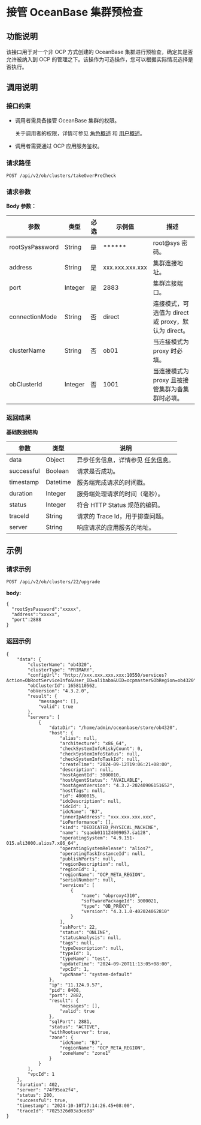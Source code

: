 # 接管 OceanBase 集群预检查

## 功能说明

该接口用于对一个非 OCP 方式创建的 OceanBase 集群进行预检查，确定其是否允许被纳入到 OCP 的管理之下。该操作为可选操作，您可以根据实际情况选择是否执行。

## 调用说明

### 接口约束

* 调用者需具备接管 OceanBase 集群的权限。

  关于调用者的权限，详情可参见 [角色概述](../../../1600.system-management-features/200.manage-users/200.manage-a-role/100.roles-overview.md) 和 [用户概述](../../../1600.system-management-features/200.manage-users/100.manage-a-user/100.users-overview.md)。
  
* 调用者需要通过 OCP 应用服务鉴权。

### 请求路径

`POST /api/v2/ob/clusters/takeOverPreCheck`

### 请求参数

**Body 参数：**

|     参数        |   类型  | 必选 |        示例值             |   描述    |
|-----------------|---------|-----|----------------------------|-----------|
| rootSysPassword | String  | 是  | ******                     | root@sys 密码。 |
| address         | String  | 是  | xxx.xxx.xxx.xxx            | 集群连接地址。 |
| port            | Integer | 是  | 2883                       | 集群连接端口。 |
| connectionMode  | String  | 否  | direct                     | 连接模式，可选值为 direct 或 proxy，默认为 direct。 |
| clusterName     | String  | 否  | ob01                       | 当连接模式为 proxy 时必填。 |
| obClusterId     | Integer | 否  | 1001                       | 当连接模式为 proxy 且被接管集群为备集群时必填。 |

### 返回结果

**基础数据结构**

|     参数     |    类型    |                                说明                                |
|------------|----------|------------------------------------------------------------------|
| data       | Object   | 异步任务信息，详情参见 [任务信息](../400.task-return-structure.md)。 |
| successful | Boolean  | 请求是否成功。                                                          |
| timestamp  | Datetime | 服务端完成请求的时间戳。                                                     |
| duration   | Integer  | 服务端处理请求的时间（毫秒）。                                                  |
| status     | Integer  | 符合 HTTP Status 规范的编码。                                            |
| traceId    | String   | 请求的 Trace Id，用于排查问题。                                             |
| server     | String   | 响应请求的应用服务的地址。                                                    |

## 示例

### 请求示例

`POST /api/v2/ob/clusters/22/upgrade`

**body:**

```shell
{
  "rootSysPassword":"xxxxx",
  "address":"xxxxx",
  "port":2888
}
```

### 返回示例

```shell
{
    "data": {
        "clusterName": "ob4320",
        "clusterType": "PRIMARY",
        "configUrl": "http://xxx.xxx.xxx.xxx:10550/services?Action=ObRootServiceInfo&User_ID=alibaba&UID=ocpmaster&ObRegion=ob4320",
        "obClusterId": 1658110562,
        "obVersion": "4.3.2.0",
        "result": {
            "messages": [],
            "valid": true
        },
        "servers": [
            {
                "dataDir": "/home/admin/oceanbase/store/ob4320",
                "host": {
                    "alias": null,
                    "architecture": "x86_64",
                    "checkSystemInfoRiskyCount": 0,
                    "checkSystemInfoStatus": null,
                    "checkSystemInfoTaskId": null,
                    "createTime": "2024-09-12T19:06:21+08:00",
                    "description": null,
                    "hostAgentId": 3000010,
                    "hostAgentStatus": "AVAILABLE",
                    "hostAgentVersion": "4.3.2-20240906151652",
                    "hostTags": null,
                    "id": 4000015,
                    "idcDescription": null,
                    "idcId": 1,
                    "idcName": "BJ",
                    "innerIpAddress": "xxx.xxx.xxx.xxx",
                    "ioPerformance": [],
                    "kind": "DEDICATED_PHYSICAL_MACHINE",
                    "name": "sqaob011124009057.sa128",
                    "operatingSystem": "4.9.151-015.ali3000.alios7.x86_64",
                    "operatingSystemRelease": "alios7",
                    "operatingTaskInstanceId": null,
                    "publishPorts": null,
                    "regionDescription": null,
                    "regionId": 1,
                    "regionName": "OCP_META_REGION",
                    "serialNumber": null,
                    "services": [
                        {
                            "name": "obproxy4310",
                            "softwarePackageId": 3000021,
                            "type": "OB_PROXY",
                            "version": "4.3.1.0-402024062810"
                        }
                    ],
                    "sshPort": 22,
                    "status": "ONLINE",
                    "statusAnalysis": null,
                    "tags": null,
                    "typeDescription": null,
                    "typeId": 1,
                    "typeName": "test",
                    "updateTime": "2024-09-20T11:13:05+08:00",
                    "vpcId": 1,
                    "vpcName": "system-default"
                },
                "ip": "11.124.9.57",
                "pid": 8408,
                "port": 2882,
                "result": {
                    "messages": [],
                    "valid": true
                },
                "sqlPort": 2881,
                "status": "ACTIVE",
                "withRootserver": true,
                "zone": {
                    "idcName": "BJ",
                    "regionName": "OCP_META_REGION",
                    "zoneName": "zone1"
                }
            }
        ],
        "vpcId": 1
    },
    "duration": 402,
    "server": "74f95ea2f4",
    "status": 200,
    "successful": true,
    "timestamp": "2024-10-10T17:14:26.45+08:00",
    "traceId": "7025326d03a3ce88"
}
```
